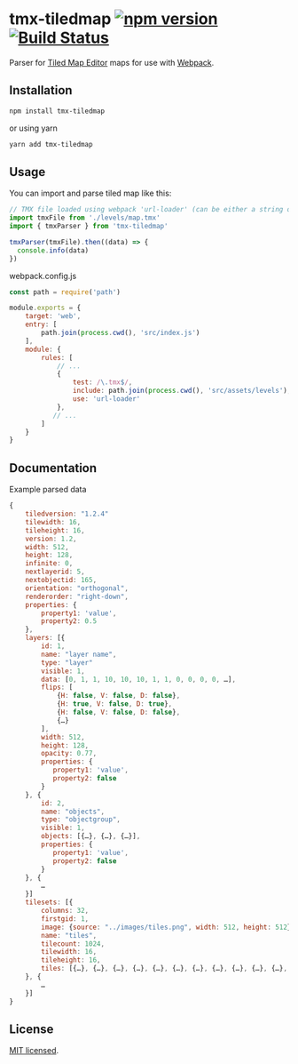 # tmx-tiledmap [![npm version](https://badge.fury.io/js/tmx-tiledmap.svg)](//npmjs.com/package/tmx-tiledmap) [![Build Status](https://travis-ci.org/praghus/tmx-tiledmap.svg?branch=master)](https://travis-ci.org/praghus/tmx-tiledmap)

Parser for [Tiled Map Editor](http://www.mapeditor.org/) maps for use with [Webpack](https://webpack.js.org/).


## Installation

```sh
npm install tmx-tiledmap
```

or using yarn

```sh
yarn add tmx-tiledmap
```
## Usage

You can import and parse tiled map like this:

```js
// TMX file loaded using webpack 'url-loader' (can be either a string or URL encoded data).
import tmxFile from './levels/map.tmx'
import { tmxParser } from 'tmx-tiledmap'

tmxParser(tmxFile).then((data) => {
  console.info(data)
})
```

webpack.config.js

```js
const path = require('path')

module.exports = {
    target: 'web',
    entry: [
        path.join(process.cwd(), 'src/index.js')
    ],
    module: {
        rules: [
            // ...
            {
                test: /\.tmx$/,
                include: path.join(process.cwd(), 'src/assets/levels'),
                use: 'url-loader'
            },
           // ...
        ]
    }
}
```

## Documentation

Example parsed data

```js
{
    tiledversion: "1.2.4"
    tilewidth: 16,
    tileheight: 16,
    version: 1.2,
    width: 512,
    height: 128,
    infinite: 0,
    nextlayerid: 5,
    nextobjectid: 165,
    orientation: "orthogonal",
    renderorder: "right-down",
    properties: {
        property1: 'value', 
        property2: 0.5
    },
    layers: [{
        id: 1,
        name: "layer name",
        type: "layer"
        visible: 1,
        data: [0, 1, 1, 10, 10, 10, 1, 1, 0, 0, 0, 0, …],
        flips: [
            {H: false, V: false, D: false},
            {H: true, V: false, D: true},
            {H: false, V: false, D: false},
            {…}
        ],
        width: 512,
        height: 128,
        opacity: 0.77,
        properties: {
           property1: 'value',
           property2: false   
        }
    }, {
        id: 2,
        name: "objects",
        type: "objectgroup",
        visible: 1,
        objects: [{…}, {…}, {…}],
        properties: {
           property1: 'value',
           property2: false   
        }
    }, {
        …
    }]
    tilesets: [{
        columns: 32,
        firstgid: 1,
        image: {source: "../images/tiles.png", width: 512, height: 512},
        name: "tiles",
        tilecount: 1024,
        tilewidth: 16,
        tileheight: 16,
        tiles: [{…}, {…}, {…}, {…}, {…}, {…}, {…}, {…}, {…}, {…}, {…}, {…}]
    }, {
        …
    }]
}
```

## License

[MIT licensed](./LICENSE).
